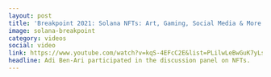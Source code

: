 ```yaml
---
layout: post
title: 'Breakpoint 2021: Solana NFTs: Art, Gaming, Social Media & More'
image: solana-breakpoint
category: videos
social: video
link: https://www.youtube.com/watch?v=kqS-4EFcC2E&list=PLilwLeBwGuK7yLsxKM1RZlxuNpaEuBEXk&index=94&ab_channel=Solana
headline: Adi Ben-Ari participated in the discussion panel on NFTs.  
---
```

